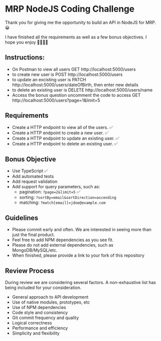 # MRP NodeJS Coding Challenge

Thank you for giving me the opportunity to build an API in NodeJS for MRP.😀

I have finished all the requirements as well as a few bonus objectives. I hope you enjoy 🎉🎉🎉🎉

## Instructions:

- On Postman to view all users GET http://localhost:5000/users
- to create new user is POST http://localhost:5000/users
- to update an excisting user is PATCH http://localhost:5000/users/dateOfBirth, then enter new details
- to delete an existing user is DELETE http://localhost:5000/users/name
- Access the bonus question uncomment the code to access GET  http://localhost:5000/users?page=1&limit=5


## Requirements

- Create a HTTP endpoint to view all of the users. ✅
- Create a HTTP endpoint to create a new user.  ✅
- Create a HTTP endpoint to update an existing user. ✅ 
- Create a HTTP endpoint to delete an existing user. ✅

## Bonus Objective

- Use TypeScript ✅
- Add automated tests
- Add request validation
- Add support for query parameters, such as:
  - pagination: `?page=2&limit=5` ✅
  - sorting: `?sortBy=email&sortDirection=ascending`
  - matching: `?match[email]=jdoe@example.com`

## Guidelines

- Please commit early and often. We are interested in seeing more than just the final product.
- Feel free to add NPM dependencies as you see fit.
- Please do not add external dependencies, such as MongoDB/MySQL/etc.
- When finished, please provide a link to your fork of this repository

## Review Process

During review we are considering several factors. A non-exhaustive list has being included for your consideration.

- General approach to API development
- Use of native modules, prototypes, etc
- Use of NPM dependencies
- Code style and consistency
- Git commit frequency and quality
- Logical correctness
- Performance and efficiency
- Simplicity and flexibility
